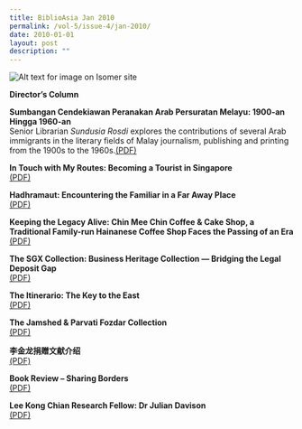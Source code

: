 ```yaml
---
title: BiblioAsia Jan 2010
permalink: /vol-5/issue-4/jan-2010/
date: 2010-01-01
layout: post
description: ""
---
```

![Alt text for image on Isomer site](/images/covers/ba5-4.jpg)

**Director’s Column**

**Sumbangan Cendekiawan Peranakan Arab Persuratan Melayu: 1900-an Hingga 1960-an** <br>Senior Librarian *Sundusia Rosdi* explores the contributions of several Arab immigrants in the literary fields of Malay journalism, publishing and printing from the 1900s to the 1960s.[(PDF)](/files/pdf/vol-5/issue-4/v5-issue4_SumbanganArab.pdf)

**In Touch with My Routes: Becoming a Tourist in Singapore** <br>
[(PDF)](/files/pdf/vol-5/issue-4/v5-issue4_TouristRoutes.pdf)

**Hadhramaut: Encountering the Familiar in a Far Away Place** <br>
[(PDF)](/files/pdf/vol-5/issue-4/v5-issue4_Hadhramaut.pdf)

**Keeping the Legacy Alive: Chin Mee Chin Coffee & Cake Shop, a Traditional Family-run Hainanese Coffee Shop Faces the Passing of an Era** <br>
[(PDF)](/files/pdf/vol-5/issue-4/v5-issue4_ChinMeeChin.pdf)

**The SGX Collection: Business Heritage Collection — Bridging the Legal Deposit Gap** <br>
[(PDF)](/files/pdf/vol-5/issue-4/v5-issue4_SGXCollection.pdf)

**The Itinerario: The Key to the East** <br>
[(PDF)](/files/pdf/vol-5/issue-4/v5-issue4_Itinerario.pdf)

**The Jamshed & Parvati Fozdar Collection** <br>
[(PDF)](/files/pdf/vol-5/issue-4/v5-isssue4_JamshedParvatiFozdar.pdf)

**李金龙捐赠文献介绍** <br>
[(PDF)](/files/pdf/vol-5/issue-4/v5-issue4_LeeKimLong.pdf)

**Book Review – Sharing Borders** <br>
[(PDF)](/files/pdf/vol-5/issue-4/v5-issue4_SharingBorders.pdf)

**Lee Kong Chian Research Fellow: Dr Julian Davison** <br>
[(PDF)](/files/pdf/vol-5/issue-4/v5-issue4_JulianDavidson.pdf)